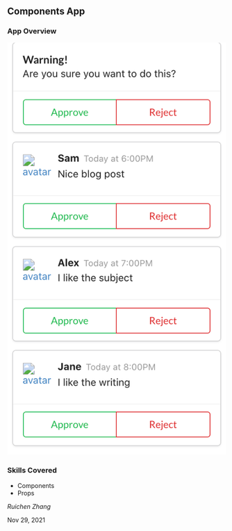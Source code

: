## Components App

### App Overview

<p align="center"><img src="../screenshots/components.png" alt="Components App"></p>

### Skills Covered

* Components
* Props

*Ruichen Zhang*

Nov 29, 2021
